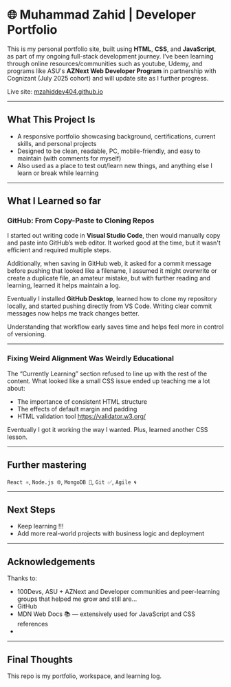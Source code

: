 # 🌐 Muhammad Zahid | Developer Portfolio

This is my personal portfolio site, built using **HTML**, **CSS**, and **JavaScript**, as part of my ongoing full-stack development journey. I’ve been learning through online resources/communities such as youtube, Udemy, and programs like ASU's **AZNext Web Developer Program** in partnership with Cognizant (July 2025 cohort) and will update site as I further progress.

Live site: [mzahiddev404.github.io](https://mzahiddev404.github.io)

---

## What This Project Is

- A responsive portfolio showcasing background, certifications, current skills, and personal projects
- Designed to be clean, readable, PC, mobile-friendly, and easy to maintain (with comments for myself)
- Also used as a place to test out/learn new things, and anything else I learn or break while learning

---

## What I Learned so far

### GitHub: From Copy-Paste to Cloning Repos

I started out writing code in **Visual Studio Code**, then would manually copy and paste into GitHub’s web editor. It worked good at the time, but it wasn't efficient and required multiple steps.

Additionally, when saving in GitHub web, it asked for a commit message before pushing that looked like a filename, I assumed it might overwrite or create a duplicate file, an amateur mistake, but with further reading and learning, learned it helps maintain a log.

Eventually I installed **GitHub Desktop**, learned how to clone my repository locally, and started pushing directly from VS Code. Writing clear commit messages now helps me track changes better.

Understanding that workflow early saves time and helps feel more in control of versioning.

---

### Fixing Weird Alignment Was Weirdly Educational

The “Currently Learning” section refused to line up with the rest of the content. What looked like a small CSS issue ended up teaching me a lot about:

- The importance of consistent HTML structure
- The effects of default margin and padding
- HTML validation tool https://validator.w3.org/

Eventually I got it working the way I wanted. Plus, learned another CSS lesson.

---

## Further mastering

`React ⚛️`, `Node.js 🌐`, `MongoDB 🍃`, `Git ✅`, `Agile 🌀`

---

## Next Steps

- Keep learning !!!
- Add more real-world projects with business logic and deployment

---

## Acknowledgements

Thanks to:

- 100Devs, ASU + AZNext and Developer communities and peer-learning groups that helped me grow and still are...
- GitHub
- MDN Web Docs 📚 — extensively used for JavaScript and CSS references  
- 
---

## Final Thoughts

This repo is my portfolio, workspace, and learning log.
